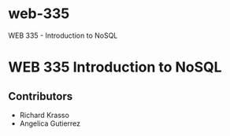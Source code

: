# web-335
WEB 335 - Introduction to NoSQL

# WEB 335 Introduction to NoSQL
## Contributors
* Richard Krasso
* Angelica Gutierrez 
